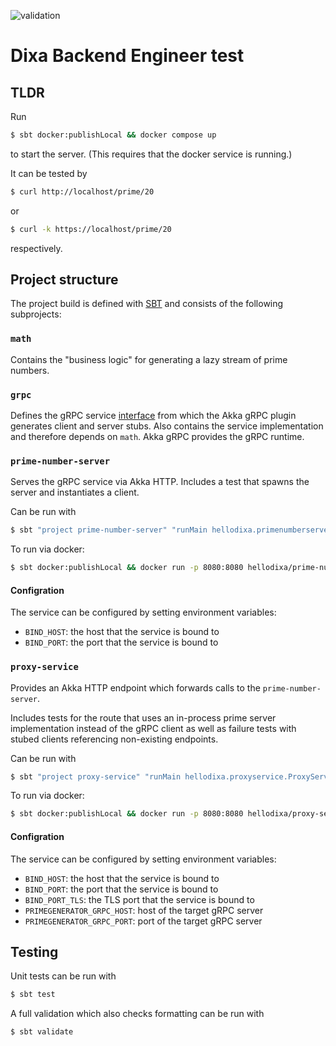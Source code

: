 ![validation](https://github.com/2beaucoup/hello-dixa/actions/workflows/scala.yml/badge.svg)

# Dixa Backend Engineer test

## TLDR

Run

```sh
$ sbt docker:publishLocal && docker compose up
```

to start the server. (This requires that the docker service is running.)

It can be tested by

```sh
$ curl http://localhost/prime/20
```
or

```sh
$ curl -k https://localhost/prime/20
````

respectively.

## Project structure

The project build is defined with [SBT](https://www.scala-sbt.org/) and consists of the following subprojects:

### `math`

Contains the "business logic" for generating a lazy stream of prime numbers.

### `grpc`

Defines the gRPC service [interface](grpc/src/main/protobuf/primes.proto) from which the Akka gRPC plugin generates client and server stubs. Also contains the service implementation and therefore depends on `math`. Akka gRPC provides the gRPC runtime.

### `prime-number-server`

Serves the gRPC service via Akka HTTP. Includes a test that spawns the server and instantiates a client.

Can be run with

```sh
$ sbt "project prime-number-server" "runMain hellodixa.primenumberserver.PrimeGeneratorServer"
```

To run via docker:
```sh
$ sbt docker:publishLocal && docker run -p 8080:8080 hellodixa/prime-number-server
```

#### Configration

The service can be configured by setting environment variables:

- `BIND_HOST`: the host that the service is bound to
- `BIND_PORT`: the port that the service is bound to

### `proxy-service`

Provides an Akka HTTP endpoint which forwards calls to the `prime-number-server`.

Includes tests for the route that uses an in-process prime server implementation instead of the gRPC client as well as failure tests with stubed clients referencing non-existing endpoints.

 Can be run with

```sh
$ sbt "project proxy-service" "runMain hellodixa.proxyservice.ProxyService"
```

To run via docker:
```sh
$ sbt docker:publishLocal && docker run -p 8080:8080 hellodixa/proxy-server
```

#### Configration

The service can be configured by setting environment variables:

- `BIND_HOST`: the host that the service is bound to
- `BIND_PORT`: the port that the service is bound to
- `BIND_PORT_TLS`: the TLS port that the service is bound to
- `PRIMEGENERATOR_GRPC_HOST`: host of the target gRPC server
- `PRIMEGENERATOR_GRPC_PORT`: port of the target gRPC server

## Testing

Unit tests can be run with

```sh
$ sbt test
```

A full validation which also checks formatting can be run with

```sh
$ sbt validate
```

